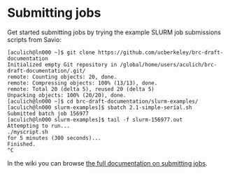 # Submitting jobs

Get started submitting jobs by trying the example SLURM job submissions scripts from Savio:

```shell
[aculich@ln000 ~]$ git clone https://github.com/ucberkeley/brc-draft-documentation
Initialized empty Git repository in /global/home/users/aculich/brc-draft-documentation/.git/
remote: Counting objects: 20, done.
remote: Compressing objects: 100% (13/13), done.
remote: Total 20 (delta 5), reused 20 (delta 5)
Unpacking objects: 100% (20/20), done.
[aculich@ln000 ~]$ cd brc-draft-documentation/slurm-examples/
[aculich@ln000 slurm-examples]$ sbatch 2.1-simple-serial.sh
Submitted batch job 156977
[aculich@ln000 slurm-examples]$ tail -f slurm-156977.out
Attempting to run...
./myscript.sh
for 5 minutes (300 seconds)...
Finished.
^C
```

In the wiki you can browse [the full documentation on submitting jobs](https://github.com/ucberkeley/brc-draft-documentation/wiki/Submitting%20jobs).
